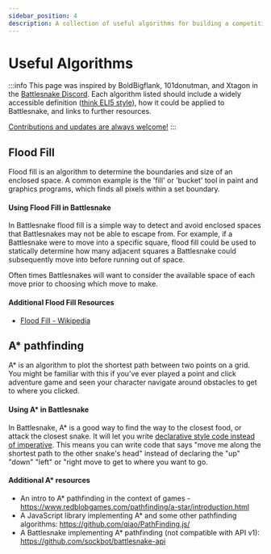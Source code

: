 ```yaml
---
sidebar_position: 4
description: A collection of useful algorithms for building a competitive Battlesnake.
---
```


# Useful Algorithms

:::info
This page was inspired by BoldBigflank, 101donutman, and Xtagon in the [Battlesnake Discord](https://play.battlesnke.com/discord). Each algorithm listed should include a widely accessible definition ([think ELI5 style](https://www.howtogeek.com/694298/what-does-eli5-mean-and-how-do-you-use-it/)), how it could be applied to Battlesnake, and links to further resources.

[Contributions and updates are always welcome!](https://github.com/BattlesnakeOfficial/docs)
:::

## Flood Fill

Flood fill is an algorithm to determine the boundaries and size of an enclosed space. A common example is the 'fill' or 'bucket' tool in paint and graphics programs, which finds all pixels within a set boundary.

#### Using Flood Fill in Battlesnake

In Battlesnake flood fill is a simple way to detect and avoid enclosed spaces that Battlesnakes may not be able to escape from. For example, if a Battlesnake were to move into a specific square, flood fill could be used to statically determine how many adjacent squares a Battlesnake could subsequently move into before running out of space.

Often times Battlesnakes will want to consider the available space of each move prior to choosing which move to make.

#### Additional Flood Fill Resources

- [Flood Fill - Wikipedia](https://en.wikipedia.org/wiki/Flood_fill)

## A\* pathfinding

A\* is an algorithm to plot the shortest path between two points on a grid. You might be familiar with this if you've ever played a point and click adventure game and seen your character navigate around obstacles to get to where you clicked.

#### Using A\* in Battlesnake

In Battlesnake, A\* is a good way to find the way to the closest food, or attack the closest snake. It will let you write [declarative style code instead of imperative](https://www.educative.io/blog/declarative-vs-imperative-programming). This means you can write code that says "move me along the shortest path to the other snake's head" instead of declaring the "up" "down" "left" or "right move to get to where you want to go.

#### Additional A\* resources

- An intro to A\* pathfinding in the context of games - https://www.redblobgames.com/pathfinding/a-star/introduction.html
- A JavaScript library implementing A\* and some other pathfinding algorithms: https://github.com/qiao/PathFinding.js/
- A Battlesnake implementing A\* pathfinding (not compatible with API v1): https://github.com/sockbot/battlesnake-api
